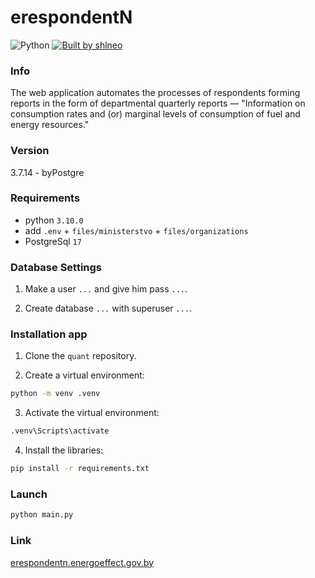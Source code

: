 # erespondentN

![Python](https://img.shields.io/badge/python-3.10-blue)
[![Built by shlneo](https://img.shields.io/badge/Built%20by-Shlneo%20-blue)](https://github.com/shlneo)

### Info

The web application automates the processes of respondents forming reports in the form of departmental quarterly reports — "Information on consumption rates and (or) marginal levels of consumption of fuel and energy resources."

### Version

3.7.14 - byPostgre

### Requirements

- python `3.10.0`
- add `.env` + `files/ministerstvo` + `files/organizations`
- PostgreSql `17`

### Database Settings

1. Make a user `...` and give him pass `...`.

2. Create database `...` with superuser `...`.

### Installation app

1. Clone the `quant` repository.

2. Create a virtual environment:
```bash 
python -m venv .venv
```

3. Activate the virtual environment:
```bash 
.venv\Scripts\activate
```

4. Install the libraries:
```bash 
pip install -r requirements.txt
```

### Launch

```bash 
python main.py
```

### Link

[erespondentn.energoeffect.gov.by](https://erespondentn.energoeffect.gov.by/)